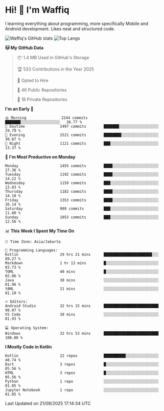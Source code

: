 
# Hi! 👋 I'm Waffiq

I learning everything about programming, more specifically Mobile and Android development. Likes neat and structured code.

<!-- Get to know more about me?

<a href="https://www.linkedin.com/in/waffiqaziz/"><img src="https://img.shields.io/static/v1?label=%20&message=LinkedIn&logo=linkedin&logoColor=white&color=0A66C2&style=for-the-badge" alt="LinkedIn"></a>
<a href="https://www.instagram.com/waffiqaziz/"><img src="https://img.shields.io/static/v1?label=%20&message=instagram&logo=instagram&logoColor=white&labelColor=%23E1306C&color=%23E1306C&style=for-the-badge" alt="Instagram"></a>
<a href="https://web.facebook.com/WaffiqAziz/"><img src="https://img.shields.io/static/v1?label=%20&message=Facebook&logo=facebook&logoColor=white&color=1877F2&style=for-the-badge" alt="Facebook"></a>
<a href="https://twitter.com/waffiqaziz"><img src="https://img.shields.io/static/v1?label=%20&message=X&logo=x&logoColor=white&color=000000&style=for-the-badge" alt="X"></a> -->

![Waffiq's GitHub stats](https://github-readme-stats-eight-theta.vercel.app/api?username=waffiqaziz&show_icons=true&include_all_commits=true&count_private=true&theme=dark)
![Top Langs](https://github-readme-stats.vercel.app/api/top-langs/?username=waffiqaziz&layout=compact&langs_count=8&theme=dark)

<!--START_SECTION:waka-->
**🐱 My GitHub Data** 

> 📦 1.4 MB Used in GitHub's Storage 
 > 
> 🏆 533 Contributions in the Year 2025
 > 
> 💼 Opted to Hire
 > 
> 📜 46 Public Repositories 
 > 
> 🔑 18 Private Repositories 
 > 
**I'm an Early 🐤** 

```text
🌞 Morning                2244 commits        ███████░░░░░░░░░░░░░░░░░░   26.77 % 
🌆 Daytime                2497 commits        ███████░░░░░░░░░░░░░░░░░░   29.79 % 
🌃 Evening                2521 commits        ████████░░░░░░░░░░░░░░░░░   30.07 % 
🌙 Night                  1121 commits        ███░░░░░░░░░░░░░░░░░░░░░░   13.37 % 
```
📅 **I'm Most Productive on Monday** 

```text
Monday                   1455 commits        ████░░░░░░░░░░░░░░░░░░░░░   17.36 % 
Tuesday                  1192 commits        ████░░░░░░░░░░░░░░░░░░░░░   14.22 % 
Wednesday                1159 commits        ███░░░░░░░░░░░░░░░░░░░░░░   13.83 % 
Thursday                 1182 commits        ████░░░░░░░░░░░░░░░░░░░░░   14.10 % 
Friday                   1353 commits        ████░░░░░░░░░░░░░░░░░░░░░   16.14 % 
Saturday                 989 commits         ███░░░░░░░░░░░░░░░░░░░░░░   11.80 % 
Sunday                   1053 commits        ███░░░░░░░░░░░░░░░░░░░░░░   12.56 % 
```


📊 **This Week I Spent My Time On** 

```text
🕑︎ Time Zone: Asia/Jakarta

💬 Programming Languages: 
Kotlin                   29 hrs 21 mins      ██████████████████████░░░   89.27 % 
Markdown                 1 hr 13 mins        █░░░░░░░░░░░░░░░░░░░░░░░░   03.73 % 
TOML                     40 mins             █░░░░░░░░░░░░░░░░░░░░░░░░   02.06 % 
Java                     38 mins             ░░░░░░░░░░░░░░░░░░░░░░░░░   01.96 % 
YAML                     21 mins             ░░░░░░░░░░░░░░░░░░░░░░░░░   01.10 % 

🔥 Editors: 
Android Studio           32 hrs 15 mins      █████████████████████████   98.07 % 
VS Code                  38 mins             ░░░░░░░░░░░░░░░░░░░░░░░░░   01.93 % 

💻 Operating System: 
Windows                  32 hrs 53 mins      █████████████████████████   100.00 % 
```

**I Mostly Code in Kotlin** 

```text
Kotlin                   22 repos            ██████████░░░░░░░░░░░░░░░   40.74 % 
Dart                     3 repos             █░░░░░░░░░░░░░░░░░░░░░░░░   05.56 % 
HTML                     3 repos             █░░░░░░░░░░░░░░░░░░░░░░░░   05.56 % 
Python                   1 repo              ░░░░░░░░░░░░░░░░░░░░░░░░░   01.85 % 
Jupyter Notebook         1 repo              ░░░░░░░░░░░░░░░░░░░░░░░░░   01.85 % 
```




 Last Updated on 21/08/2025 17:14:34 UTC
<!--END_SECTION:waka-->
